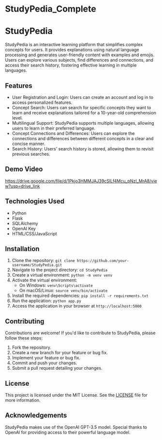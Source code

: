 # StudyPedia_Complete

# StudyPedia

StudyPedia is an interactive learning platform that simplifies complex concepts for users. It provides explanations using natural language processing and generates user-friendly content with examples and emojis. Users can explore various subjects, find differences and connections, and access their search history, fostering effective learning in multiple languages.

## Features

- User Registration and Login: Users can create an account and log in to access personalized features.
- Concept Search: Users can search for specific concepts they want to learn and receive explanations tailored for a 10-year-old comprehension level.
- Multilingual Support: StudyPedia supports multiple languages, allowing users to learn in their preferred language.
- Concept Connections and Differences: Users can explore the connections and differences between different concepts in a clear and concise manner.
- Search History: Users' search history is stored, allowing them to revisit previous searches.

## Demo Video

https://drive.google.com/file/d/1Pkjo3HMMJAJ39cSlLf4Mcu_pNzI_MrA8/view?usp=drive_link

## Technologies Used

- Python
- Flask
- SQLAlchemy
- OpenAI Key
- HTML/CSS/JavaScript

## Installation

1. Clone the repository: `git clone https://github.com/your-username/StudyPedia.git`
2. Navigate to the project directory: `cd StudyPedia`
3. Create a virtual environment: `python -m venv venv`
4. Activate the virtual environment:
   - On Windows: `venv\Scripts\activate`
   - On macOS/Linux: `source venv/bin/activate`
5. Install the required dependencies: `pip install -r requirements.txt`
6. Run the application: `python app.py`
7. Access the application in your browser at `http://localhost:5000`

## Contributing

Contributions are welcome! If you'd like to contribute to StudyPedia, please follow these steps:

1. Fork the repository.
2. Create a new branch for your feature or bug fix.
3. Implement your feature or bug fix.
4. Commit and push your changes.
5. Submit a pull request detailing your changes.

## License

This project is licensed under the MIT License. See the [LICENSE](LICENSE) file for more information.

## Acknowledgements

StudyPedia makes use of the OpenAI GPT-3.5 model. Special thanks to OpenAI for providing access to their powerful language model.
